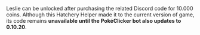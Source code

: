 Leslie can be unlocked after purchasing the related Discord code for 10.000 coins.
Although this Hatchery Helper made it to the current version of game, its code  remains **unavailable until the PokéClicker bot also updates to 0.10.20**.